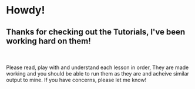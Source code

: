 # Howdy!
## Thanks for checking out the Tutorials, I've been working hard on them!
<br><br>
Please read, play with and understand each lesson in order, They are made working and you should be able to run them as they are and acheive similar output to mine.
If you have concerns, please let me know!